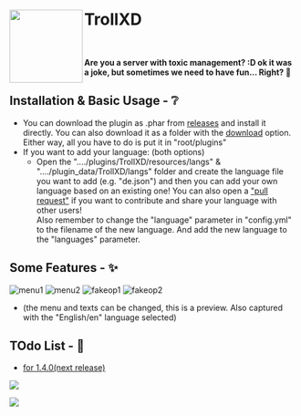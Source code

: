 <h1>TrollXD<img src="https://raw.githubusercontent.com/nxpinhum5326/TrollXD/main/troll_face.png" height="128" width="128" align="left" alt=""></h1><br>

<b>Are you a server with toxic management? :D ok it was a joke, but sometimes we need to have fun... Right? 🤡</b>

## Installation & Basic Usage - ❔
* You can download the plugin as .phar from [releases](https://github.com/nxpinhum5326/TrollXD/releases) and install it directly. You can also download it as a folder with the [download](https://github.com/nxpinhum5326/TrollXD/archive/refs/heads/main.zip) option. Either way, all you have to do is put it in "root/plugins"
* If you want to add your language: (both options)
  * Open the "..../plugins/TrollXD/resources/langs" & "..../plugin_data/TrollXD/langs" folder and create the language file you want to add (e.g. "de.json") and then you can add your own language based on an existing one!
	You can also open a ["pull request"](https://github.com/nxpinhum5326/TrollXD/pulls) if you want to contribute and share your language with other users! <br>
    Also remember to change the "language" parameter in "config.yml" to the filename of the new language. And add the new language to the "languages" parameter.
## Some Features - ✨
![menu1](https://raw.githubusercontent.com/nxpinhum5326/TrollXD/main/images/menu1.png)
![menu2](https://raw.githubusercontent.com/nxpinhum5326/TrollXD/main/images/menu2.png)
![fakeop1](https://raw.githubusercontent.com/nxpinhum5326/TrollXD/main/images/fakeop_ingame.png)
![fakeop2](https://raw.githubusercontent.com/nxpinhum5326/TrollXD/main/images/fakeop_discord.png)
* (the menu and texts can be changed, this is a preview. Also captured with the "English/en" language selected)
## TOdo List - 📝
- [for 1.4.0(next release)](https://github.com/nxpinhum5326/TrollXD/blob/main/todolist/next-1.4.0.md)

[![](https://poggit.pmmp.io/shield.state/TrollXD)](https://poggit.pmmp.io/p/TrollXD)

[![](https://poggit.pmmp.io/shield.dl.total/TrollXD)](https://poggit.pmmp.io/p/TrollXD)
